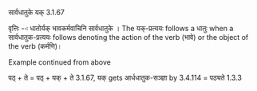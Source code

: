 

 सार्वधातुके यक् 3.1.67 


वृत्तिः --ः धातोर्यक् भावकर्मवाचिनि सार्वधातुके । The यक्-प्रत्ययः follows a धातुः when a सार्वधातुक-प्रत्ययः follows denoting the action of the verb (भावे) or the object of the verb (कर्मणि)। 


Example continued from above 

पठ् + ते = पठ् + यक् + ते 3.1.67, यक् gets आर्धधातुक-सञ्ज्ञा by 3.4.114 = पठ्यते 1.3.3 


